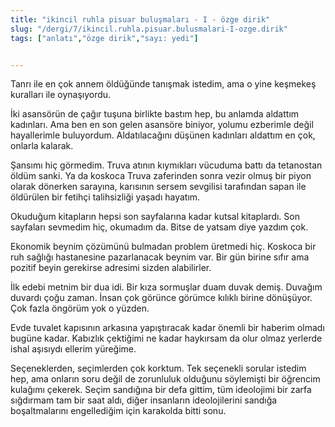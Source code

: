 ```yaml
---
title: "ikincil ruhla pisuar buluşmaları - I - özge dirik"
slug: "/dergi/7/ikincil.ruhla.pisuar.bulusmalari-I-ozge.dirik"
tags: ["anlatı","özge dirik","sayı: yedi"]


---
```

Tanrı ile en çok annem öldüğünde tanışmak istedim, ama o yine keşmekeş
kuralları ile oynaşıyordu.

İki asansörün de çağır tuşuna birlikte bastım hep, bu anlamda aldattım
kadınları. Ama ben en son gelen asansöre biniyor, yolumu ezberimle değil
hayallerimle buluyordum. Aldatılacağını düşünen kadınları aldattım en
çok, onlarla kalarak.

Şansımı hiç görmedim. Truva atının kıymıkları vücuduma battı da
tetanostan öldüm sanki. Ya da koskoca Truva zaferinden sonra vezir olmuş
bir piyon olarak dönerken sarayına, karısının sersem sevgilisi
tarafından sapan ile öldürülen bir fetihçi talihsizliği yaşadı hayatım.

Okuduğum kitapların hepsi son sayfalarına kadar kutsal kitaplardı. Son
sayfaları sevmedim hiç, okumadım da. Bitse de yatsam diye yazdım çok.

Ekonomik beynim çözümünü bulmadan problem üretmedi hiç. Koskoca bir ruh
sağlığı hastanesine pazarlanacak beynim var. Bir gün birine sıfır ama
pozitif beyin gerekirse adresimi sizden alabilirler.

İlk edebi metnim bir dua idi. Bir kıza sormuşlar duam duvak demiş.
Duvağım duvardı çoğu zaman. İnsan çok görünce görümce kılıklı birine
dönüşüyor. Çok fazla öngörüm yok o yüzden.

Evde tuvalet kapısının arkasına yapıştıracak kadar önemli bir haberim
olmadı bugüne kadar. Kabızlık çektiğimi ne kadar haykırsam da olur olmaz
yerlerde ishal aşısıydı ellerim yüreğime.

Seçeneklerden, seçimlerden çok korktum. Tek seçenekli sorular istedim
hep, ama onların soru değil de zorunluluk olduğunu söylemişti bir
öğrencim kulağımı çekerek. Seçim sandığına bir defa gittim, tüm
ideolojimi bir zarfa sığdırmam tam bir saat aldı, diğer insanların
ideolojilerini sandığa boşaltmalarını engellediğim için karakolda
bitti sonu.
